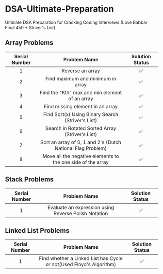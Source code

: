 # DSA-Ultimate-Preparation
Ultimate DSA Preparation for Cracking Coding Interviews (Love Babbar Final 450 + Striver's List)

## Array Problems

| Serial Number  | Problem Name              | Solution Status|
| :---:          |     :---:                 |       :---:    |
| 1              | Reverse an array          | ✅             | 
| 2              | Find maximum and minimum in array | ✅             |
| 3              | Find the "Kth" max and min element of an array | ✅|
| 4              | Find missing element in an array | ✅|
| 5              | Find Sqrt(x) Using Binary Search (Striver's List)| ✅|
| 6              | Search in Rotated Sorted Array (Striver's List)| ✅|
| 7              | Sort an array of 0, 1 and 2's (Dutch National Flag Problem)| ✅|
| 8              | Move all the negative elements to the one side of the array| ✅|

## Stack Problems
| Serial Number  | Problem Name              | Solution Status|
| :---:          |     :---:                 |       :---:    |
| 1              | Evaluate an expression using Reverse Polish Notation | ✅             | 

## Linked List Problems
| Serial Number  | Problem Name              | Solution Status|
| :---:          |     :---:                 |       :---:    |
| 1              | Find whether a Linked List has Cycle or not(Used Floyd's Algorithm) | ✅             | 
